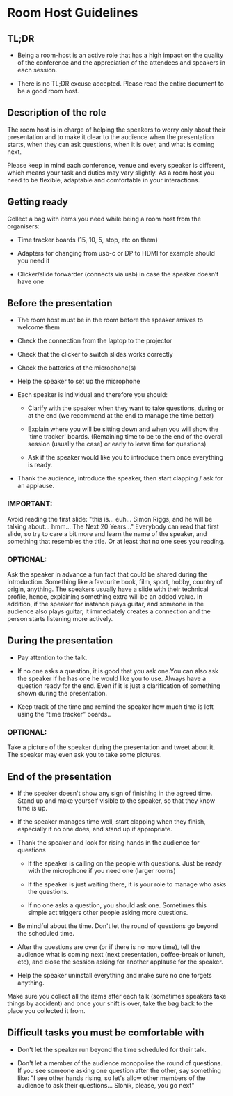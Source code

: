 # Room Host Guidelines

## TL;DR

* Being a room-host is an active role that has a high impact on the quality of
  the conference and the appreciation of the attendees and speakers in each
session.

* There is no TL;DR excuse accepted. Please read the entire document to be a
  good room host.

## Description of the role

The room host is in charge of helping the speakers to worry only about their
presentation and to make it clear to the audience when the presentation starts,
when they can ask questions, when it is over, and what is coming next.

Please keep in mind each conference, venue and every speaker is different, which
means your task and duties may vary slightly. As a room host you need to be
flexible, adaptable and comfortable in your interactions.

## Getting ready

Collect a bag with items you need while being a room host from the organisers:

* Time tracker boards (15, 10, 5, stop, etc on them)

* Adapters for changing from usb-c or DP to HDMI for example should you need it

* Clicker/slide forwarder (connects via usb) in case the speaker doesn’t have
  one

## Before the presentation

* The room host must be in the room before the speaker arrives to welcome them

* Check the connection from the laptop to the projector

* Check that the clicker to switch slides works correctly

* Check the batteries of the microphone(s)

* Help the speaker to set up the microphone

* Each speaker is individual and therefore you should:

    - Clarify with the speaker when they want to take questions, during or at
      the end (we recommend at the end to manage the time better)

    - Explain where you will be sitting down and when you will show the 'time
      tracker' boards. (Remaining time to be to the end of the overall session
(usually the case) or early to leave time for questions)

    - Ask if the speaker would like you to introduce them once everything is
      ready.

* Thank the audience, introduce the speaker, then start clapping / ask for an
  applause.

### IMPORTANT:

Avoid reading the first slide: "this is... euh... Simon Riggs, and he will be
talking about... hmm...  The Next 20 Years..." Everybody can read
that first slide, so try to care a bit more and learn the name of the speaker,
and something that resembles the title. Or at least that no one sees you
reading.

### OPTIONAL:

Ask the speaker in advance a fun fact that could be shared during the
introduction. Something like a favourite book, film, sport, hobby, country of
origin, anything. The speakers usually have a slide with their technical
profile, hence, explaining something extra will be an added value. In addition,
if the speaker for instance plays guitar, and someone in the audience also plays
guitar, it immediately creates a connection and the person starts listening more
actively.

## During the presentation

* Pay attention to the talk.

* If no one asks a question, it is good that you ask one.You can also ask the
  speaker if he has one he would like you to use. Always have a question ready
for the end. Even if it is just a clarification of something shown during the
presentation.

* Keep track of the time and remind the speaker how much time is left using the
  “time tracker” boards..

### OPTIONAL:

Take a picture of the speaker during the presentation and tweet about it. The
speaker may even ask you to take some pictures.

## End of the presentation

* If the speaker doesn't show any sign of finishing in the agreed time. Stand up
  and make yourself visible to the speaker, so that they know time is up.

* If the speaker manages time well, start clapping when they finish, especially
  if no one does, and stand up if appropriate.

* Thank the speaker and look for rising hands in the audience for questions

    - If the speaker is calling on the people with questions. Just be ready with
      the microphone if you need one (larger rooms)

    - If the speaker is just waiting there, it is your role to manage who asks
      the questions.

    - If no one asks a question, you should ask one. Sometimes this simple act
      triggers other people asking more questions.

* Be mindful about the time. Don't let the round of questions go beyond the
  scheduled time.

* After the questions are over (or if there is no more time), tell the audience
  what is coming next (next presentation, coffee-break or lunch, etc), and close
the session asking for another applause for the speaker.

* Help the speaker uninstall everything and make sure no one forgets anything.

Make sure you collect all the items after each talk (sometimes speakers take
things by accident) and once your shift is over, take the bag back to the place
you collected it from.

## Difficult tasks you must be comfortable with

* Don't let the speaker run beyond the time scheduled for their talk.

* Don't let a member of the audience monopolise the round of questions. If you
  see someone asking one question after the other, say something like: "I see
other hands rising, so let's allow other members of the audience to ask their
questions… Slonik, please, you go next"

